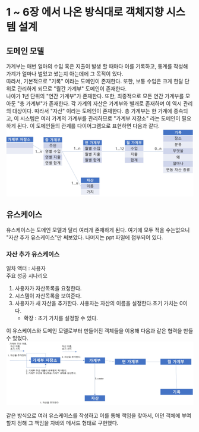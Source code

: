 # 1 ~ 6장 에서 나온 방식대로 객체지향 시스템 설계

## 도메인 모델
가계부는 매번 얼마의 수입 혹은 지출이 발생 할 때마다 이를 기록하고, 통계를 작성해 가계가 얼마나 벌었고 썼는지 아는데에 그 목적이 있다.<br>
따라서, 기본적으로 "기록" 이라는 도메인이 존재한다. 또한, 보통 수입은 크게 한달 단위로 관리하게 되므로 "월간 가계부" 도메인이 존재한다. <br>
나아가 1년 단위의 "연간 가계부"가 존재한다. 또한, 최종적으로 모든 연간 가계부를 모아둔 "총 가계부"가 존재한다. 각 가계의 자산은 가계부와 별개로 존재하며 이 역시 관리의 대상이다. 따라서 "자산" 이라는 도메인이 존재한다. 총 가계부는 한 가계에 종속되고, 이 시스템은 여러 가계의 가계부를 관리하므로 "가계부 저장소" 라는 도메인이 필요하게 된다. 이 도메인들의 관계를 다이어그램으로 표현하면 다음과 같다.
![도메인 모델 사진](./images/%EB%8F%84%EB%A9%94%EC%9D%B8%20%EB%AA%A8%EB%8D%B8.jpg)

## 유스케이스
유스케이스는 도메인 모델과 달리 여러개 존재하게 된다. 여기에 모두 적을 수는없으니 "자산 추가 유스케이스"만 써보았다. 나머지는 ppt 파일에 첨부되어 있다.

### 자산 추가 유스케이스
일차 액터 : 사용자<br>
주요 성공 시나리오<br>
1. 사용자가 자산목록을 요청한다.
2. 시스템이 자산목록을 보여준다.
3. 사용자가 새 자산을 추가한다. 사용자는 자산의 이름을 설정한다.초기 가치는 0이다.
    - 확장 : 초기 가치를 설정할 수 있다.

이 유스케이스와 도메인 모델로부터 만들어진 객체들을 이용해 다음과 같은 협력을 만들 수 있었다.
![자산 추가 협력](./images/%EC%9E%90%EC%82%B0%20%EC%B6%94%EA%B0%80%EB%A5%BC%20%EC%9C%84%ED%95%9C%20%ED%98%91%EB%A0%A5.jpg)

같은 방식으로 여러 유스케이스를 작성하고 이를 통해 책임을 찾아서, 어던 객체에 부여할지 정해 그 책임을 자바의 메서드 형태로 구현했다.
